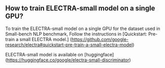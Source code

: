 ## How to train ELECTRA-small model on a single GPU?

To train the ELECTRA-small model on a single GPU for the dataset used in Small-bench NLP benchmark, Follow the instructions in [Quickstart: Pre-train a small ELECTRA model.] (https://github.com/google-research/electra#quickstart-pre-train-a-small-electra-model)

ELECTRA-small model is available on [huggingface] (https://huggingface.co/google/electra-small-discriminator)
